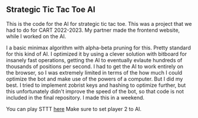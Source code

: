 ## Strategic Tic Tac Toe AI


This is the code for the AI for strategic tic tac toe. This was a project that we had to do for CART 2022-2023. My partner made the frontend website, while I worked on the AI. 

I a basic minimax algorithm with alpha-beta pruning for this. Pretty standard for this kind of AI. I optimized it by using a clever solution with bitboard for insanely fast operations, getting the AI to eventually evlaute hundreds of thousands of positions per second.
I had to get the AI to work entirely on the browser, so I was extremely limited in terms of the how much I could optimize the bot and make use of the powers of a computer. But I did my best. 
I tried to implement zobrist keys and hashing to optimize further, but this unfortunately didn't improve the speed of the bot, so that code is not included in the final repository.
I made this in a weekend.

You can play STTT [here](https://tictactoe2-0.netlify.app/)
Make sure to set player 2 to AI.
